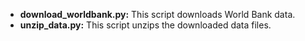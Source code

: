 * **download_worldbank.py:**  This script downloads World Bank data.  
* **unzip_data.py:**  This script unzips the downloaded data files.

